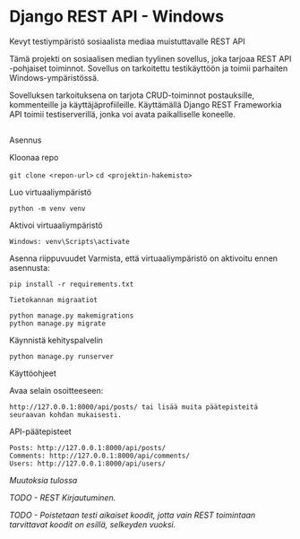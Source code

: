 # Django REST API - Windows

Kevyt testiympäristö sosiaalista mediaa muistuttavalle REST API

Tämä projekti on sosiaalisen median tyylinen sovellus, joka tarjoaa REST API -pohjaiset toiminnot. Sovellus on tarkoitettu testikäyttöön ja toimii parhaiten Windows-ympäristössä.

Sovelluksen tarkoituksena on tarjota CRUD-toiminnot postauksille, kommenteille ja käyttäjäprofiileille. Käyttämällä Django REST Frameworkia API toimii testiserverillä, jonka voi avata paikalliselle koneelle.
##
Asennus

Kloonaa repo

`git clone <repon-url>`
`cd <projektin-hakemisto>`

Luo virtuaaliympäristö

`python -m venv venv`

Aktivoi virtuaaliympäristö

    Windows: venv\Scripts\activate


Asenna riippuvuudet
Varmista, että virtuaaliympäristö on aktivoitu ennen asennusta:

```
pip install -r requirements.txt

Tietokannan migraatiot

python manage.py makemigrations
python manage.py migrate
```

Käynnistä kehityspalvelin

`python manage.py runserver`

Käyttöohjeet

Avaa selain osoitteeseen:

    http://127.0.0.1:8000/api/posts/ tai lisää muita päätepisteitä seuraavan kohdan mukaisesti.

API-päätepisteet

    Posts: http://127.0.0.1:8000/api/posts/
    Comments: http://127.0.0.1:8000/api/comments/
    Users: http://127.0.0.1:8000/api/users/


*Muutoksia tulossa*

*TODO - REST Kirjautuminen.*

*TODO - Poistetaan testi aikaiset koodit, jotta vain REST toimintaan tarvittavat koodit on esillä, selkeyden vuoksi.*